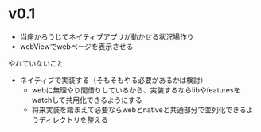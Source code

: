 # v0.1
- 当座かろうじてネイティブアプリが動かせる状況場作り
- webViewでwebページを表示させる

やれていないこと
- ネイティブで実装する（そもそもやる必要があるかは検討）
  - webに無理やり間借りしているから、実装するならlibやfeaturesをwatchして共用化できるようにする
  - 将来実装を踏まえて必要ならwebとnativeと共通部分で並列化できるようディレクトリを整える
